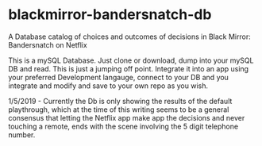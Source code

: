 # blackmirror-bandersnatch-db
A Database catalog of choices and outcomes of decisions in Black Mirror: Bandersnatch on Netflix


This is a mySQL Database.
Just clone or download,  dump into your mySQL DB and read.
This is just a jumping off point. Integrate it into an app using your preferred Development langauge, connect to your DB and you integrate and modify and save to your own repo as you wish.

1/5/2019 - Currently the Db is only showing the results of the default playthrough, which at the time of this writing seems to be a general consensus that letting the Netflix app make app the decisions and never touching a remote, ends with the scene involving the 5 digit telephone number.
